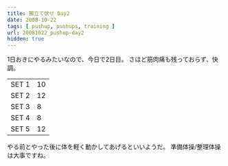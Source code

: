 ```yaml
---
title: 腕立て伏せ Day2
date: 2008-10-22
tags: [ pushup, pushups, training ]
url: 20081022_pushup-day2
hidden: true
---
```

1日おきにやるみたいなので、今日で2日目。
さほど筋肉痛も残っておらず、快調。

<table class="pushups">
<tr>
  <td>SET 1</td><td>10</td>
</tr>
<tr>
  <td>SET 2</td><td>12</td>
</tr>
<tr>
  <td>SET 3</td><td>8</td>
</tr>
<tr>
  <td>SET 4</td><td>8</td>
</tr>
<tr>
  <td>SET 5</td><td>12</td>
</tr>
</table>

やる前とやった後に体を軽く動かしてあげるといいようだ。
準備体操/整理体操は大事ですね。
